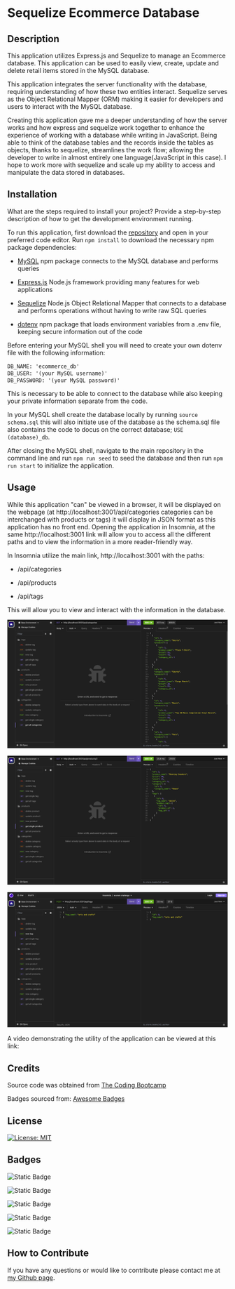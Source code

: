 # Sequelize Ecommerce Database

## Description

This application utilizes Express.js and Sequelize to manage an Ecommerce database. This application can be used to easily view, create, update and delete retail items stored in the MySQL database.

This application integrates the server functionality with the database, requiring understanding of how these two entities interact. Sequelize serves as the Object Relational Mapper (ORM) making it easier for developers and users to interact with the MySQL database.

Creating this application gave me a deeper understanding of how the server works and how express and sequelize work together to enhance the experience of working with a database while writing in JavaScript. Being able to think of the database tables and the records inside the tables as objects, thanks to sequelize, streamlines the work flow; allowing the developer to write in almost entirely one language(JavaScript in this case). I hope to work more with sequelize and scale up my ability to access and manipulate the data stored in databases.

## Installation

What are the steps required to install your project? Provide a step-by-step description of how to get the development environment running.

To run this application, first download the [repository](https://github.com/sillytsundere/sequelize-e-comm-db) and open in your preferred code editor. Run `npm install` to download the necessary npm package dependencies:

- [MySQL](https://www.npmjs.com/package/mysql) npm package connects to the MySQL database and performs queries

- [Express.js](https://expressjs.com/) Node.js framework providing many features for web applications

- [Sequelize](https://sequelize.org/) Node.js Object Relational Mapper that connects to a database and performs operations without having to write raw SQL queries

- [dotenv](https://www.npmjs.com/package/dotenv) npm package that loads environment variables from a .env file, keeping secure information out of the code

Before entering your MySQL shell you will need to create your own dotenv file with the following information:

    DB_NAME: 'ecommerce_db'
    DB_USER: '(your MySQL username)'
    DB_PASSWORD: '(your MySQL password)'

This is necessary to be able to connect to the database while also keeping your private information separate from the code.

In your MySQL shell create the database locally by running `source schema.sql` this will also initiate use of the database as the schema.sql file also contains the code to docus on the correct database; `USE (database)_db`.

After closing the MySQL shell, navigate to the main repository in the command line and run `npm run seed` to seed the database and then run `npm run start` to initialize the application.

## Usage

While this application "can" be viewed in a browser, it will be displayed on the webpage (at http://localhost:3001/api/categories categories can be interchanged with products or tags) it will display in JSON format as this application has no front end. Opening the application in Insomnia, at the same http://localhost:3001 link will allow you to access all the different paths and to view the information in a more reader-friendly way.

In Insomnia utilize the main link, http://localhost:3001 with the paths:

- /api/categories

- /api/products

- /api/tags

This will allow you to view and interact with the information in the database.

![all categories path in Insomnia](./dev-assets/images/all-categories-path.png)

![single product path in Insomnia](./dev-assets/images/single-product-path.png)

![new tag path in Insomnia](./dev-assets/images/new-tag-path.png)

A video demonstrating the utility of the application can be viewed at this link:

## Credits

Source code was obtained from [The Coding Bootcamp](https://github.com/coding-boot-camp/fantastic-umbrella)

Badges sourced from: [Awesome Badges](https://dev.to/envoy_/150-badges-for-github-pnk)

## License

[![License: MIT](https://img.shields.io/badge/License-MIT-yellow.svg)](https://opensource.org/licenses/MIT)

## Badges

![Static Badge](https://img.shields.io/badge/JavaScript-323330?style=for-the-badge&logo=javascript&logoColor=F7DF1E)

![Static Badge](https://img.shields.io/badge/Node.js-43853D?style=for-the-badge&logo=node.js&logoColor=white)

![Static Badge](https://img.shields.io/badge/Express.js-404D59?style=for-the-badge)

![Static Badge](https://img.shields.io/badge/MySQL-005C84?style=for-the-badge&logo=mysql&logoColor=white)

![Static Badge](https://img.shields.io/badge/sequelize-323330?style=for-the-badge&logo=sequelize&logoColor=blue)

## How to Contribute

If you have any questions or would like to contribute please contact me at [my Github page](https://github.com/sillytsundere).
